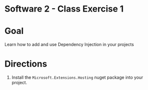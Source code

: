 # Software 2 - Class Exercise 1
# Goal
Learn how to add and use Dependency Injection in your projects

# Directions
1. Install the `Microsoft.Extensions.Hosting` nuget package into your project.